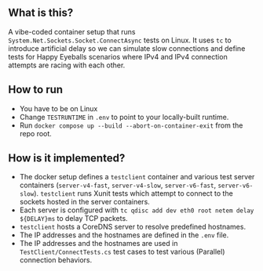 ## What is this?

A vibe-coded container setup that runs `System.Net.Sockets.Socket.ConnectAsync` tests on Linux. It uses `tc` to introduce artificial delay so we can simulate slow connections and define tests for Happy Eyeballs scenarios where IPv4 and IPv4 connection attempts are racing with each other.

## How to run

- You have to be on Linux
- Change `TESTRUNTIME` in `.env` to point to your locally-built runtime.
- Run `docker compose up --build --abort-on-container-exit` from the repo root.

## How is it implemented?

- The docker setup defines a `testclient` container and various test server containers (`server-v4-fast`, `server-v4-slow`, `server-v6-fast`, `server-v6-slow`). `testclient` runs Xunit tests which attempt to connect to the sockets hosted in the server containers.
- Each server is configured with `tc qdisc add dev eth0 root netem delay ${DELAY}ms` to delay TCP packets.
- `testclient` hosts a CoreDNS server to resolve predefined hostnames.
- The IP addresses and the hostnames are defined in the `.env` file.
- The IP addresses and the hostnames are used in `TestClient/ConnectTests.cs` test cases to test various (Parallel) connection behaviors.


